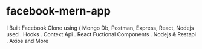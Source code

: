 # facebook-mern-app
I Built Facebook Clone using ( Mongo Db, Postman, Express, React, Nodejs used . Hooks . Context Api . React Fuctional Components . Nodejs &amp; Restapi . Axios and More

